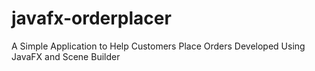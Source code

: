 # javafx-orderplacer
A Simple Application to Help Customers Place Orders Developed Using JavaFX and Scene Builder
